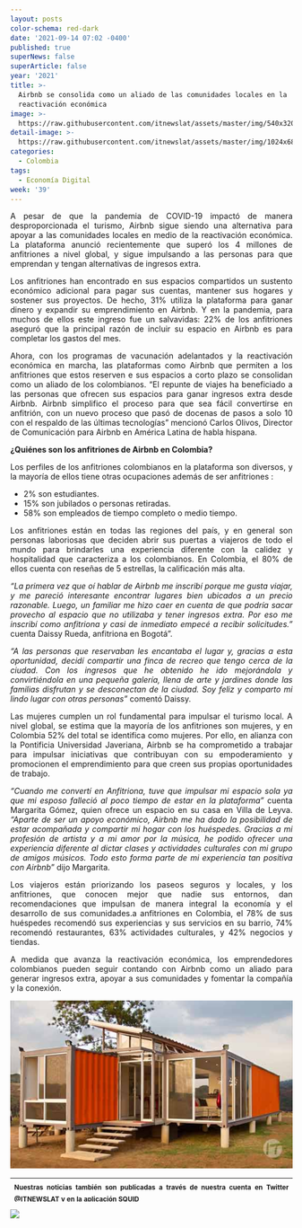 ```yaml
---
layout: posts
color-schema: red-dark
date: '2021-09-14 07:02 -0400'
published: true
superNews: false
superArticle: false
year: '2021'
title: >-
  Airbnb se consolida como un aliado de las comunidades locales en la
  reactivación económica
image: >-
  https://raw.githubusercontent.com/itnewslat/assets/master/img/540x320/Casas-sostenibles-p.jpg
detail-image: >-
  https://raw.githubusercontent.com/itnewslat/assets/master/img/1024x680/Casas-sostenibles-g.jpg
categories:
  - Colombia
tags:
  - Economía Digital
week: '39'
---
```

<p style="text-align: justify;">A pesar de que la pandemia de COVID-19 impactó de manera desproporcionada el turismo, Airbnb sigue siendo una alternativa para apoyar a las comunidades locales en medio de la reactivación económica. La plataforma anunció recientemente que superó los 4 millones de anfitriones a nivel global, y sigue impulsando a las personas para que emprendan y tengan alternativas de ingresos extra.</p>
<p style="text-align: justify;">Los anfitriones han encontrado en sus espacios compartidos un sustento económico adicional para pagar sus cuentas, mantener sus hogares y sostener sus proyectos. De hecho, 31% utiliza la plataforma para ganar dinero y expandir su emprendimiento en Airbnb. Y en la pandemia, para muchos de ellos este ingreso fue un salvavidas: 22% de los anfitriones aseguró que la principal razón de incluir su espacio en Airbnb es para completar los gastos del mes.</p>
<p style="text-align: justify;">Ahora, con los programas de vacunación adelantados y la reactivación económica en marcha, las plataformas como Airbnb que permiten a los anfitriones que estos reserven e sus espacios a corto plazo se consolidan como un aliado de los colombianos. “El repunte de viajes ha beneficiado a las personas que ofrecen sus espacios para ganar ingresos extra desde Airbnb. Airbnb simplifico el proceso para que sea fácil convertirse en anfitrión, con un nuevo proceso que pasó de docenas de pasos a solo 10 con el respaldo de las últimas tecnologías” mencionó Carlos Olivos, Director de Comunicación para Airbnb en América Latina de habla hispana.</p>
<p style="text-align: justify;"><strong>¿Quiénes son los anfitriones de Airbnb en Colombia? </strong></p>
<p style="text-align: justify;">Los perfiles de los anfitriones colombianos en la plataforma son diversos, y la mayoría de ellos tiene otras ocupaciones además de ser anfitriones :</p>

<ul style="text-align: justify;">
	<li>2% son estudiantes.</li>
	<li>15% son jubilados o personas retiradas.</li>
	<li>58% son empleados de tiempo completo o medio tiempo.</li>
</ul>
<p style="text-align: justify;">Los anfitriones están en todas las regiones del país, y en general son personas laboriosas que deciden abrir sus puertas a viajeros de todo el mundo para brindarles una experiencia diferente con la calidez y hospitalidad que caracteriza a los colombianos. En Colombia, el 80% de ellos cuenta con reseñas de 5 estrellas, la calificación más alta.</p>
<p style="text-align: justify;"><em>“La primera vez que oí hablar de Airbnb me inscribí porque me gusta viajar, y me pareció interesante encontrar lugares bien ubicados a un precio razonable. Luego, un familiar me hizo caer en cuenta de que podría sacar provecho al espacio que no utilizaba y tener ingresos extra. Por eso me inscribí como anfitriona y casi de inmediato empecé a recibir solicitudes.” </em>cuenta Daissy Rueda, anfitriona en Bogotá”.</p>
<p style="text-align: justify;"><em>“A las personas que reservaban les encantaba el lugar y, gracias a esta oportunidad, decidí compartir una finca de recreo que tengo cerca de la ciudad. Con los ingresos que he obtenido he ido mejorándola y convirtiéndola en una pequeña galería, llena de arte y jardines donde las familias disfrutan y se desconectan de la ciudad. Soy feliz y comparto mi lindo lugar con otras personas” </em>comentó Daissy.</p>
<p style="text-align: justify;">Las mujeres cumplen un rol fundamental para impulsar el turismo local. A nivel global, se estima que la mayoría de los anfitriones son mujeres, y en Colombia 52% del total se identifica como mujeres. Por ello, en alianza con la Pontificia Universidad Javeriana, Airbnb se ha comprometido a trabajar para impulsar iniciativas que contribuyan con su empoderamiento y promocionen el emprendimiento para que creen sus propias oportunidades de trabajo.</p>
<p style="text-align: justify;"><em>“Cuando me convertí en Anfitriona, tuve que impulsar mi espacio sola ya que mi esposo falleció al poco tiempo de estar en la plataforma”</em> cuenta Margarita Gómez, quien ofrece un espacio en su casa en Villa de Leyva. <em>“Aparte de ser un apoyo económico, Airbnb me ha dado la posibilidad de estar acompañada y compartir mi hogar con los huéspedes. Gracias a mi profesión de artista y a mi amor por la música, he podido ofrecer una experiencia diferente al dictar clases y actividades culturales con mi grupo de amigos músicos. Todo esto forma parte de mi experiencia tan positiva con Airbnb</em>” dijo Margarita.</p>
<p style="text-align: justify;">Los viajeros están priorizando los paseos seguros y locales, y los anfitriones, que conocen mejor que nadie sus entornos, dan recomendaciones que impulsan de manera integral la economía y el desarrollo de sus comunidades.a anfitriones en Colombia, el 78% de sus huéspedes recomendó sus experiencias y sus servicios en su barrio, 74% recomendó restaurantes, 63% actividades culturales, y 42% negocios y tiendas.</p>
<p style="text-align: justify;">A medida que avanza la reactivación económica, los emprendedores colombianos pueden seguir contando con Airbnb como un aliado para generar ingresos extra, apoyar a sus comunidades y fomentar la compañía y la conexión.</p>

![](https://raw.githubusercontent.com/itnewslat/assets/master/img/540x320/Casas-sostenibles-p.jpg)

<table style="height: 42px;" width="569">
<tbody>
<tr>
<td style="text-align: justify;"><sub><strong>Nuestras noticias también son publicadas a través de nuestra cuenta en Twitter <a href="https://twitter.com/itnewslat?lang=es">@ITNEWSLAT</a> y en la aplicación <a href="https://squidapp.co/en/">SQUID</a></strong></sub></td>
</tr>
</tbody>
</table>

<img src="https://tracker.metricool.com/c3po.jpg?hash=56f88a41e39ab42c063cc51676587a04"/>
